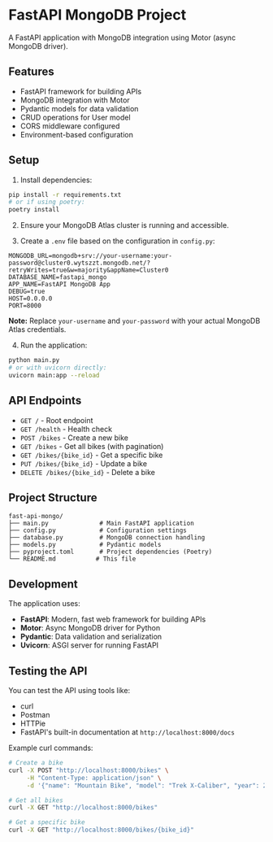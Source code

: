 # FastAPI MongoDB Project

A FastAPI application with MongoDB integration using Motor (async MongoDB driver).

## Features

- FastAPI framework for building APIs
- MongoDB integration with Motor
- Pydantic models for data validation
- CRUD operations for User model
- CORS middleware configured
- Environment-based configuration

## Setup

1. Install dependencies:
```bash
pip install -r requirements.txt
# or if using poetry:
poetry install
```

2. Ensure your MongoDB Atlas cluster is running and accessible.

3. Create a `.env` file based on the configuration in `config.py`:
```
MONGODB_URL=mongodb+srv://your-username:your-password@cluster0.wytszzt.mongodb.net/?retryWrites=true&w=majority&appName=Cluster0
DATABASE_NAME=fastapi_mongo
APP_NAME=FastAPI MongoDB App
DEBUG=true
HOST=0.0.0.0
PORT=8000
```

**Note:** Replace `your-username` and `your-password` with your actual MongoDB Atlas credentials.

4. Run the application:
```bash
python main.py
# or with uvicorn directly:
uvicorn main:app --reload
```

## API Endpoints

- `GET /` - Root endpoint
- `GET /health` - Health check
- `POST /bikes` - Create a new bike
- `GET /bikes` - Get all bikes (with pagination)
- `GET /bikes/{bike_id}` - Get a specific bike
- `PUT /bikes/{bike_id}` - Update a bike
- `DELETE /bikes/{bike_id}` - Delete a bike

## Project Structure

```
fast-api-mongo/
├── main.py              # Main FastAPI application
├── config.py            # Configuration settings
├── database.py          # MongoDB connection handling
├── models.py            # Pydantic models
├── pyproject.toml       # Project dependencies (Poetry)
└── README.md           # This file
```

## Development

The application uses:
- **FastAPI**: Modern, fast web framework for building APIs
- **Motor**: Async MongoDB driver for Python
- **Pydantic**: Data validation and serialization
- **Uvicorn**: ASGI server for running FastAPI

## Testing the API

You can test the API using tools like:
- curl
- Postman
- HTTPie
- FastAPI's built-in documentation at `http://localhost:8000/docs`

Example curl commands:

```bash
# Create a bike
curl -X POST "http://localhost:8000/bikes" \
     -H "Content-Type: application/json" \
     -d '{"name": "Mountain Bike", "model": "Trek X-Caliber", "year": 2023}'

# Get all bikes
curl -X GET "http://localhost:8000/bikes"

# Get a specific bike
curl -X GET "http://localhost:8000/bikes/{bike_id}"
```
